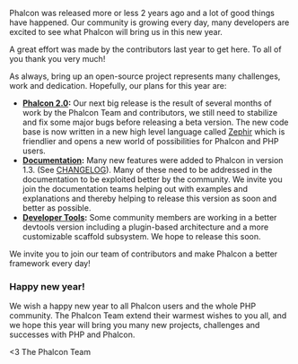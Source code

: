 Phalcon was released more or less 2 years ago and a lot of good things have happened. Our community is growing every day, many developers are excited to see what Phalcon will bring us in this new year.

A great effort was made by the contributors last year to get here. To all of you thank you very much!

As always, bring up an open-source project represents many challenges, work and dedication. Hopefully, our plans for this year are:

- **[Phalcon 2.0](https://github.com/phalcon/cphalcon/tree/2.0.0/phalcon):** 
  Our next big release is the result of several months of work by the Phalcon Team and contributors, we still need to stabilize and fix some major bugs before releasing a beta version. The new code base is now written in a new high level language called [Zephir](https://github.com/phalcon/zephir) which is friendlier and opens a new world of possibilities for Phalcon and PHP users. 
- **[Documentation](https://github.com/phalcon/docs):** 
  Many new features were added to Phalcon in version 1.3. (See [CHANGELOG](https://github.com/phalcon/cphalcon/blob/1.3.0/CHANGELOG)). Many of these need to be addressed in the documentation to be exploited better by the community. We invite you join the documentation teams helping out with examples and explanations and thereby helping to release this version as soon and better as possible.
- **[Developer Tools](https://github.com/phalcon/phalcon-devtools):**
  Some community members are working in a better devtools version including a plugin-based architecture and a more customizable scaffold subsystem. We hope to release this soon.

We invite you to join our team of contributors and make Phalcon a better framework every day!

### Happy new year!

We wish a happy new year to all Phalcon users and the whole PHP community. The Phalcon Team extend their warmest wishes to you all, and we hope this year will bring you many new projects, challenges and successes with PHP and Phalcon.


<3 The Phalcon Team
